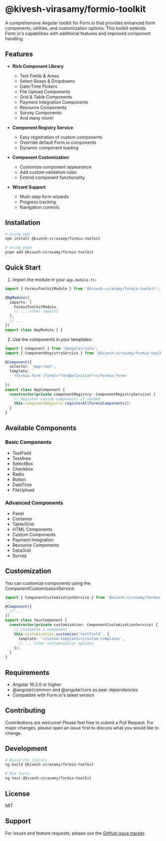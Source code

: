 # @kivesh-virasamy/formio-toolkit

A comprehensive Angular toolkit for Form.io that provides enhanced form components, utilities, and customization options. This toolkit extends Form.io's capabilities with additional features and improved component handling.

## Features

- **Rich Component Library**
  - Text Fields & Areas
  - Select Boxes & Dropdowns
  - Date/Time Pickers
  - File Upload Components
  - Grid & Table Components
  - Payment Integration Components
  - Resource Components
  - Survey Components
  - And many more!

- **Component Registry Service**
  - Easy registration of custom components
  - Override default Form.io components
  - Dynamic component loading

- **Component Customization**
  - Customize component appearance
  - Add custom validation rules
  - Extend component functionality

- **Wizard Support**
  - Multi-step form wizards
  - Progress tracking
  - Navigation controls

## Installation

```bash
# Using npm
npm install @kivesh-virasamy/formio-toolkit

# Using pnpm
pnpm add @kivesh-virasamy/formio-toolkit
```

## Quick Start

1. Import the module in your `app.module.ts`:

```typescript
import { FormioToolkitModule } from '@kivesh-virasamy/formio-toolkit';

@NgModule({
  imports: [
    FormioToolkitModule,
    // ... other imports
  ],
  // ...
})
export class AppModule { }
```

2. Use the components in your templates:

```typescript
import { Component } from '@angular/core';
import { ComponentRegistryService } from '@kivesh-virasamy/formio-toolkit';

@Component({
  selector: 'app-root',
  template: `
    <formio-form [form]="formDefinition"></formio-form>
  `
})
export class AppComponent {
  constructor(private componentRegistry: ComponentRegistryService) {
    // Register custom components if needed
    this.componentRegistry.registerAllFormioComponents();
  }
}
```

## Available Components

### Basic Components
- TextField
- TextArea
- SelectBox
- Checkbox
- Radio
- Button
- DateTime
- FileUpload

### Advanced Components
- Panel
- Container
- Table/Grid
- HTML Components
- Custom Components
- Payment Integration
- Resource Components
- DataGrid
- Survey

## Customization

You can customize components using the ComponentCustomizationService:

```typescript
import { ComponentCustomizationService } from '@kivesh-virasamy/formio-toolkit';

@Component({
  // ...
})
export class YourComponent {
  constructor(private customization: ComponentCustomizationService) {
    // Customize a component
    this.customization.customize('textfield', {
      template: '<custom-template></custom-template>',
      // ... other customization options
    });
  }
}
```

## Requirements

- Angular 16.2.0 or higher
- @angular/common and @angular/core as peer dependencies
- Compatible with Form.io's latest version

## Contributing

Contributions are welcome! Please feel free to submit a Pull Request. For major changes, please open an issue first to discuss what you would like to change.

## Development

```bash
# Build the library
ng build @kivesh-virasamy/formio-toolkit

# Run tests
ng test @kivesh-virasamy/formio-toolkit
```

## License

MIT 

## Support

For issues and feature requests, please use the [GitHub issue tracker](https://github.com/kivesh-cloud/formio-toolkit/issues).
